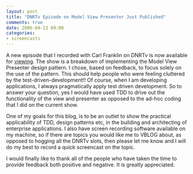 ```yaml
---
layout: post
title: "DNRTv Episode on Model View Presenter Just Published"
comments: true
date: 2006-04-13 09:00
categories:
- screencasts
---
```


A new episode that I recorded with Carl Franklin on DNRTv is now available for [viewing](http://www.dnrtv.com/default.aspx?showID=14). The show is a breakdown of implementing the Model View Presenter design pattern. I chose, based on feedback, to focus solely on the use of the pattern. This should help people who were feeling cluttered by the test-driven-development!! Of course, when I am developing applications, I always pragmatically apply test driven development. So to answer your question, yes I would have used TDD to drive out the functionality of the view and presenter as opposed to the ad-hoc coding that I did on the current show. 

One of my goals for this blog, is to be an outlet to show the practical applicability of TDD, design patterns etc, in the building and architecting of enterprise applications. I also have screen recording software available on my machine, so if there are topics you would like me to VBLOG about, as opposed to hogging all the DNRTv slots, then please let me know and I will do my best to record a quick screencast on the topic. 

I would finally like to thank all of the people who have taken the time to provide feedback both positive and negative. It is greatly appreciated.




